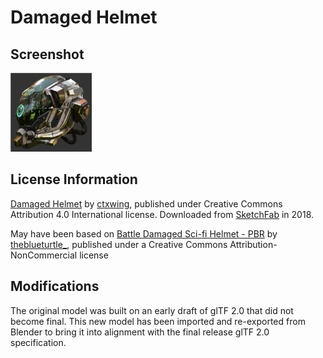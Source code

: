 # Damaged Helmet

## Screenshot

![screenshot](screenshot/screenshot.png)

## License Information

[Damaged Helmet](https://sketchfab.com/3d-models/damaged-helmet-a1de6f1e738d446da3d50a3eebffe883) by [ctxwing](https://sketchfab.com/ctxwing), published under Creative Commons Attribution 4.0 International license. Downloaded from [SketchFab](https://sketchfab.com/) in 2018.

May have been based on [Battle Damaged Sci-fi Helmet - PBR](https://sketchfab.com/3d-models/battle-damaged-sci-fi-helmet-pbr-b81008d513954189a063ff901f7abfe4) by [theblueturtle_](https://sketchfab.com/theblueturtle_), published under a Creative Commons Attribution-NonCommercial license


## Modifications

The original model was built on an early draft of glTF 2.0 that did not become final.  This new model has been imported and re-exported from Blender to bring it into alignment with the final release glTF 2.0 specification.
